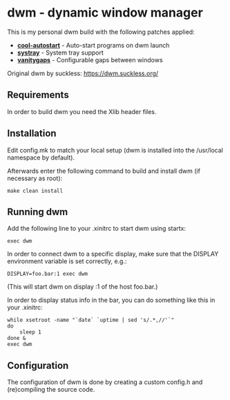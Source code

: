 dwm - dynamic window manager
============================
This is my personal dwm build with the following patches applied:
- **[cool-autostart](https://dwm.suckless.org/patches/cool_autostart/)** - Auto-start programs on dwm launch
- **[systray](https://dwm.suckless.org/patches/systray/)** - System tray support
- **[vanitygaps](https://dwm.suckless.org/patches/vanitygaps/)** - Configurable gaps between windows

Original dwm by suckless: https://dwm.suckless.org/

Requirements
------------
In order to build dwm you need the Xlib header files.

Installation
------------
Edit config.mk to match your local setup (dwm is installed into
the /usr/local namespace by default).

Afterwards enter the following command to build and install dwm (if
necessary as root):

    make clean install

Running dwm
-----------
Add the following line to your .xinitrc to start dwm using startx:

    exec dwm

In order to connect dwm to a specific display, make sure that
the DISPLAY environment variable is set correctly, e.g.:

    DISPLAY=foo.bar:1 exec dwm

(This will start dwm on display :1 of the host foo.bar.)

In order to display status info in the bar, you can do something
like this in your .xinitrc:

    while xsetroot -name "`date` `uptime | sed 's/.*,//'`"
    do
    	sleep 1
    done &
    exec dwm

Configuration
-------------
The configuration of dwm is done by creating a custom config.h
and (re)compiling the source code.
